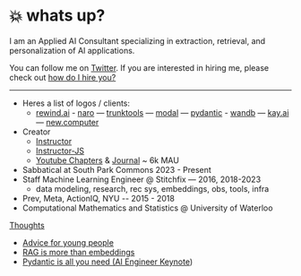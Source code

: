 # 💥 whats up?

I am an Applied AI Consultant specializing in extraction, retrieval, and personalization of AI applications. 

You can follow me on [Twitter](http://x.com/jxnlco). If you are interested in hiring me, please check out [how do I hire you?](https://www.notion.so/How-can-I-hire-you-ec2bb36a5ac048c2a8f6bd888faea6c2?pvs=21)

---

- Heres a list of logos / clients:
    - [rewind.ai](https://rewind.ai) - [naro](http://narohq.com) — [trunktools](https://trunktools.com/) — [modal](http://modal.com) — [pydantic](http://pydantic.dev) - [wandb](https://wandb.ai/) — [kay.ai](http://Kay.ai) — [new.computer](http://new.computer)
- Creator
    - [Instructor](https://jxnl.github.io/instructor/)
    - [Instructor-JS](https://instructor-ai.github.io/instructor-js/)
    - [Youtube Chapters](https://youtubechapters.app) & [Journal](http://usejournal.xyz) ~ 6k MAU
- Sabbatical at South Park Commons 2023 - Present
- Staff Machine Learning Engineer @ Stitchfix — 2016, 2018-2023
    - data modeling, research, rec sys, embeddings, obs, tools, infra
- Prev, Meta, ActionIQ, NYU -- 2015 - 2018
- Computational Mathematics and Statistics @ University of Waterloo

[Thoughts](https://jxnl.github.io/blog)
- [Advice for young people](https://jxnl.github.io/blog/writing/2024/06/01/advice-to-young-people/?x=1)
- [RAG is more than embeddings](https://jxnl.github.io/instructor/blog/2023/09/17/rag-is-more-than-just-embedding-search/)
- [Pydantic is all you need (AI Engineer Keynote](https://www.youtube.com/watch?v=yj-wSRJwrrc&t=23))
